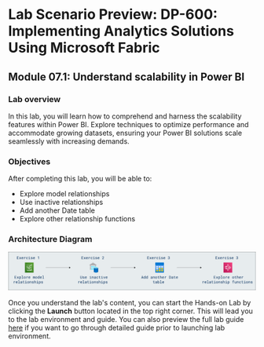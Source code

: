 # Lab Scenario Preview: DP-600: Implementing Analytics Solutions Using Microsoft Fabric

## Module 07.1: Understand scalability in Power BI

### Lab overview

In this lab, you will learn how to comprehend and harness the scalability features within Power BI. Explore techniques to optimize performance and accommodate growing datasets, ensuring your Power BI solutions scale seamlessly with increasing demands.

### Objectives
  
After completing this lab, you will be able to:

- Explore model relationships
- Use inactive relationships
- Add another Date table
- Explore other relationship functions

### Architecture Diagram

![Picture 1](Images/Arch-11.png)

Once you understand the lab's content, you can start the Hands-on Lab by clicking the **Launch** button located in the top right corner. This will lead you to the lab environment and guide. You can also preview the full lab guide [here](https://experience.cloudlabs.ai/#/labguidepreview/6cb25ddb-0f49-444d-a717-a02505a0d311) if you want to go through detailed guide prior to launching lab environment.